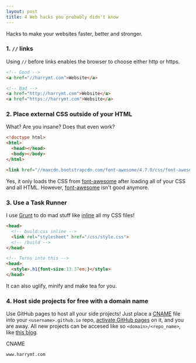 ```yaml
---
layout: post
title: 4 Web hacks you probably didn't know
---
```


<div class="message">
Hacks to make your websites faster, better and stronger.
</div>

### 1. `//` links

Using `//` before links enables the browser to choose either http or https.

```html
<!-- Good -->
<a href="//harrymt.com">Website</a>

<!-- Bad -->
<a href="http://harrymt.com">Website</a>
<a href="https://harrymt.com">Website</a>
```

### 2. Place external CSS outside of your HTML

What? Are you insane? Does that even work?

```html
<!doctype html>
<html>
  <head></head>
  <body></body>
</html>

<link href="//maxcdn.bootstrapcdn.com/font-awesome/4.7.0/css/font-awesome.min.css">
```

Yes, it only loads the CSS from <a href="https://www.bootstrapcdn.com/fontawesome/">font-awesome</a> after loading all of your CSS and all HTML. However, <a href="//www.sitepoint.com/icon-fonts-vs-svg-debate/">font-awesome</a> isn't good anymore.

### 3. Use a Task Runner

I use <a href="//gruntjs.com/">Grunt</a> to do mad stuff like <a href="//www.npmjs.com/package/grunt-processhtml">inline</a> all my CSS files!

```html
<head>
  <!-- build:css inline -->
  <link rel="stylesheet" href="/css/style.css">
  <!-- /build -->
</head>

<!-- Turns into this -->
<head>
  <style>.h1{font-size:13.37em;}</style>
</head>
```

It can also uglify, minify and make tea for you.

### 4. Host side projects for free with a domain name

Use GitHub pages to host all your side projects! Just place a [CNAME](https://github.com/harrymt/harrymt.github.io) file into your `<username>.github.io` repo, [activate GitHub pages](http://www.harrymt.com/blog/2017/02/26/how-i-host-my-side-projects.html) on it, and you are away. All new projects can be accesed like so `<domain>/<repo_name>`, like [this blog](//github.com/harrymt/blog).

CNAME

```
www.harrymt.com
```

